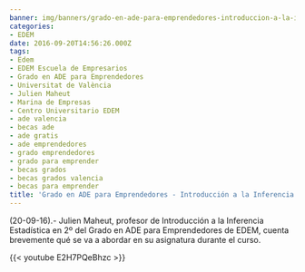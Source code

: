 ```yaml
---
banner: img/banners/grado-en-ade-para-emprendedores-introduccion-a-la-inferencia-estadistica-julien-maheut.jpg
categories:
- EDEM
date: 2016-09-20T14:56:26.000Z
tags:
- Edem
- EDEM Escuela de Empresarios
- Grado en ADE para Emprendedores
- Universitat de València
- Julien Maheut
- Marina de Empresas
- Centro Universitario EDEM
- ade valencia
- becas ade
- ade gratis
- ade emprendedores
- grado emprendedores
- grado para emprender
- becas grados
- becas grados valencia
- becas para emprender
title: 'Grado en ADE para Emprendedores - Introducción a la Inferencia Estadística - Julien Maheut'
---
```


(20-09-16).- Julien Maheut, profesor de Introducción a la Inferencia Estadística en 2º del Grado en ADE para Emprendedores de EDEM, cuenta brevemente qué se va a abordar en su asignatura durante el curso.

{{< youtube E2H7PQeBhzc >}}
